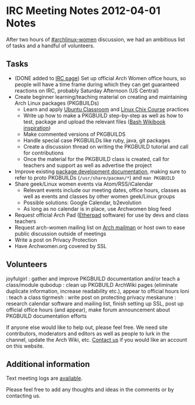 # IRC Meeting Notes 2012-04-01 Notes

After two hours of [#archlinux-women][irc] discussion, we had an
ambitious list of tasks and a handful of volunteers.

## Tasks

- (DONE added to [IRC page][irc]) Set up official Arch Women office
  hours, so people will have a time frame during which they can get
  guaranteed reactions on IRC, probably Saturday Afternoon (US Central)
- Create beginner learning/teaching material on creating and maintaining
  Arch Linux packages (PKGBUILDs)
	- Learn and apply [Ubuntu Classroom][classroom] and [Linux Chix
	  Course][chix] practices
	- Write up how to make a PKGBUILD step-by-step as well as how to
	  test, package and upload the relevant files ([Bash Wikibook
	  inspiration][bash])
	- Make commented versions of PKGBUILDS
	- Handle special case PKGBUILDs like ruby, java, git packages
	- Create a discussion thread on writing the PKGBUILD tutorial and
	  call for contributions
	- Once the material for the PKGBUILD class is created, call for
	  teachers and support as well as advertise the project
- Improve existing [package development documentation][packaging],
  making sure to refer to proto PKGBUILDs (`/usr/share/pacman/*`) and
  `man PKGBUILD`
- Share geek/Linux women events via Atom/RSS/iCalendar
	- Relevant events include our meeting dates, office hours, classes
	  as well as events and classes by other women geek/Linux groups
	- Possible solutions: Google Calendar, b2evolution
	- As long as no calendar is in place, use Archwomen blog feed
- Request official Arch Pad ([Etherpad][etherpad] software) for use by
  devs and class teachers
- Request arch-women mailing list on [Arch mailman][mailman] or host own
  to ease public discussion outside of meetings
- Write a post on Privacy Protection
- Have Archwomen.org covered by SSL

## Volunteers

joyfulgirl
: gather and improve PKGBUILD documentation and/or teach a class/module
qubodup
: clean up PKGBUILD ArchWiki pages (eliminate duplicate information,
  increase readability etc.), appear to official hours
Ioni
: teach a class
tigrmesh
: write post on protecting privacy
meskarune
: research calendar software and mailing list, finish setting up SSL,
  post up official office hours (and appear), make forum announcement
  about PKGBUILD documentation efforts

If anyone else would like to help out, please feel free. We need site
contributors, moderators and editors as well as people to lurk in the
channel, update the Arch Wiki, etc. [Contact us][contact] if you would
like an account on this website.

## Additional information

Text meeting logs are [available][logs].

Please feel free to add any thoughts and ideas in the comments or by
contacting us.

  [irc]: http://archwomen.org/index.php/2012/joining-in-on-the-conversation
  [classroom]: https://wiki.ubuntu.com/Classroom
  [chix]: http://www.linuxchix.org/content/courses/
  [bash]: http://en.wikibooks.org/wiki/Bash_Shell_Scripting#Some_introductory_examples
  [packaging]: http://wiki.archlinux.org/index.php/Category:Package_development_(English)
  [etherpad]: http://en.wikipedia.org/wiki/Etherpad
  [mailman]: http://mailman.archlinux.org/mailman/listinfo/
  [logs]: http://archwomen.org/media/shared/2012-04-01LOG.txt
  [contact]: http://archwomen.org/index.php/2012/contact
